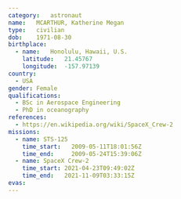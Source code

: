 ```yaml
---
category:	astronaut
name:	MCARTHUR, Katherine Megan
type:	civilian
dob:	1971-08-30
birthplace:
  - name:	Honolulu, Hawaii, U.S.
    latitude:	21.45767
    longitude:	-157.97139
country:
  - USA
gender:	Female
qualifications:
  - BSc in Aerospace Engineering
  - PhD in oceanography
references:
  - https://en.wikipedia.org/wiki/SpaceX_Crew-2
missions:
  - name: STS-125
    time_start:   2009-05-11T18:01:56Z
    time_end:     2009-05-24T15:39:06Z
  - name: SpaceX Crew-2
    time_start:	2021-04-23T09:49:02Z
    time_end:   2021-11-09T03:33:15Z
evas:
---
```

